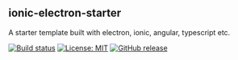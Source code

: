 ## ionic-electron-starter
 
A starter template built with electron, ionic, angular, typescript etc.

[![Build status](https://github.com/coturiv/ionic-electron-starter/workflows/CI/badge.svg)](https://github.com/coturiv/ionic-electron-starter/actions)
[![License: MIT](https://img.shields.io/badge/License-MIT-blue.svg)](https://raw.githubusercontent.com/coturiv/ionic-electron-starter/master/LICENSE)
[![GitHub release](https://img.shields.io/github/v/release/coturiv/ionic-electron-starter.svg)](https://github.com/coturiv/ionic-electron-starter/releases)
